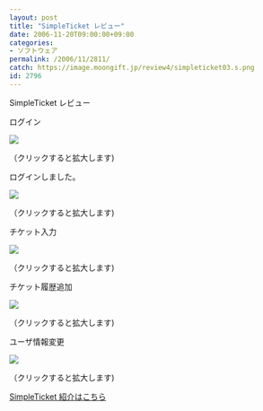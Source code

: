 ```yaml
---
layout: post
title: "SimpleTicket レビュー"
date: 2006-11-20T09:00:00+09:00
categories:
- ソフトウェア
permalink: /2006/11/2811/
catch: https://image.moongift.jp/review4/simpleticket03.s.png
id: 2796
---
```

SimpleTicket レビュー  
<!--more-->

ログイン

  

[![](https://image.moongift.jp/review4/simpleticket01.s.png)](https://image.moongift.jp/review4/simpleticket01.png)  
  
（クリックすると拡大します)

  

ログインしました。

  

[![](https://image.moongift.jp/review4/simpleticket02.s.png)](https://image.moongift.jp/review4/simpleticket02.png)  
  
（クリックすると拡大します)

  

チケット入力

  

[![](https://image.moongift.jp/review4/simpleticket03.s.png)](https://image.moongift.jp/review4/simpleticket03.png)  
  
（クリックすると拡大します)

  

チケット履歴追加

  

[![](https://image.moongift.jp/review4/simpleticket04.s.png)](https://image.moongift.jp/review4/simpleticket04.png)  
  
（クリックすると拡大します)

  

ユーザ情報変更

  

[![](https://image.moongift.jp/review4/simpleticket05.s.png)](https://image.moongift.jp/review4/simpleticket05.png)  
  
（クリックすると拡大します)

  

[SimpleTicket 紹介はこちら](http://oss.moongift.jp/intro/i-2810.html)

